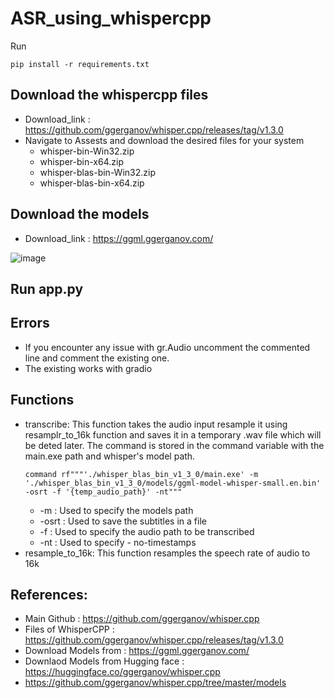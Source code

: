 # ASR_using_whispercpp

Run
```
pip install -r requirements.txt
```

## Download the whispercpp files
- Download_link : https://github.com/ggerganov/whisper.cpp/releases/tag/v1.3.0
- Navigate to Assests and download the desired files for your system
  - whisper-bin-Win32.zip
  - whisper-bin-x64.zip
  - whisper-blas-bin-Win32.zip
  - whisper-blas-bin-x64.zip

## Download the models
- Download_link : https://ggml.ggerganov.com/

![image](https://github.com/Add-Vishnu/ASR_using_whispercpp/assets/139844342/38b2f2d1-31b4-41d1-a024-fc7d7f860335)


## Run app.py

## Errors
- If you encounter any issue with gr.Audio uncomment the commented line and comment the existing one.
- The existing works with gradio


## Functions
- transcribe: This function takes the audio input resample it using resamplr_to_16k function and saves it in  a temporary .wav file which will be deted later. The command is stored in the command variable with the main.exe path and whisper's model path.
  ```
  command rf"""'./whisper_blas_bin_v1_3_0/main.exe' -m './whisper_blas_bin_v1_3_0/models/ggml-model-whisper-small.en.bin' -osrt -f '{temp_audio_path}' -nt"""
  ```
  - -m : Used to specify the models path
  - -osrt : Used to save the subtitles in a file
  - -f : Used to specify the audio path to be transcribed
  - -nt : Used to specify - no-timestamps
- resample_to_16k: This function resamples the speech rate of audio to 16k

## References:
- Main Github : https://github.com/ggerganov/whisper.cpp
- Files of WhisperCPP : https://github.com/ggerganov/whisper.cpp/releases/tag/v1.3.0
- Download Models from : https://ggml.ggerganov.com/
- Downlaod Models from Hugging face : https://huggingface.co/ggerganov/whisper.cpp
- https://github.com/ggerganov/whisper.cpp/tree/master/models

